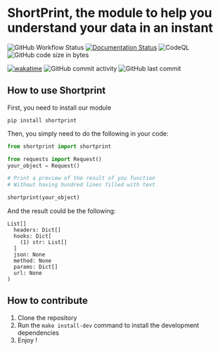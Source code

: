 # ShortPrint, the module to help you understand your data in an instant


![GitHub Workflow Status](https://img.shields.io/github/workflow/status/marcoboucas/shortprint/CI)
[![Documentation Status](https://readthedocs.org/projects/shortprint/badge/?version=latest)](https://shortprint.readthedocs.io/en/latest/?badge=latest)
![CodeQL](https://github.com/marcoboucas/shortprint/workflows/CodeQL/badge.svg)
![GitHub code size in bytes](https://img.shields.io/github/languages/code-size/marcoboucas/shortprint)


[![wakatime](https://wakatime.com/badge/github/marcoboucas/shortprint.svg)](https://wakatime.com/badge/github/marcoboucas/shortprint)
![GitHub commit activity](https://img.shields.io/github/commit-activity/m/marcoboucas/shortprint)
![GitHub last commit](https://img.shields.io/github/last-commit/marcoboucas/shortprint)
## How to use Shortprint

First, you need to install our module
```
pip install shortprint
```

Then, you simply need to do the following in your code:
```python
from shortprint import shortprint

from requests import Request()
your_object = Request()

# Print a preview of the result of you function
# Without having hundred lines filled with text

shortprint(your_object)
```
And the result could be the following:
```
List[]
  headers: Dict[]
  hooks: Dict[
    (1) str: List[]
  ]
  json: None
  method: None
  params: Dict[]
  url: None
)
```


## How to contribute

1. Clone the repository
1. Run the `make install-dev` command to install the development dependencies
1. Enjoy !